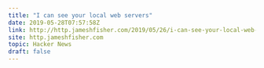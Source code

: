 ```yaml
---
title: "I can see your local web servers"
date: 2019-05-28T07:57:58Z
link: http://http.jameshfisher.com/2019/05/26/i-can-see-your-local-web-servers/?utm_medium=RSS&utm_source=hune
site: http.jameshfisher.com
topic: Hacker News
draft: false
---
```

